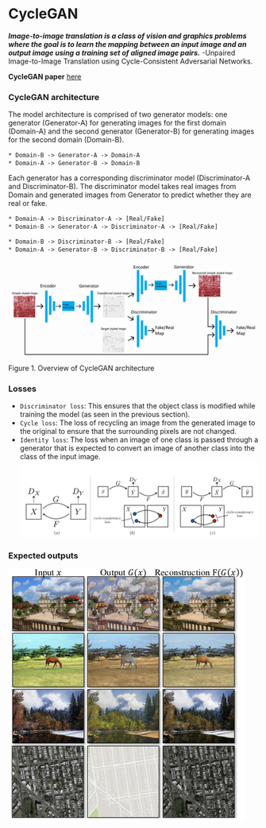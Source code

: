 # CycleGAN
***Image-to-image translation is a class of vision and graphics problems where the goal is to learn the mapping between an input image and an output image using a training set of aligned image pairs.*** 
-Unpaired Image-to-Image Translation using Cycle-Consistent Adversarial Networks.

**CycleGAN paper** [here](https://arxiv.org/abs/1703.10593)

### CycleGAN architecture
The model architecture is comprised of two generator models: one generator (Generator-A) for generating images for the first domain (Domain-A) and the second generator (Generator-B) for generating images for the second domain (Domain-B).
```
* Domain-B -> Generator-A -> Domain-A
* Domain-A -> Generator-B -> Domain-B
```
Each generator has a corresponding discriminator model (Discriminator-A and Discriminator-B). The discriminator model takes real images from Domain and generated images from Generator to predict whether they are real or fake.
```
* Domain-A -> Discriminator-A -> [Real/Fake]
* Domain-B -> Generator-A -> Discriminator-A -> [Real/Fake]
```
```
* Domain-B -> Discriminator-B -> [Real/Fake]
* Domain-A -> Generator-B -> Discriminator-B -> [Real/Fake]
```
![This is an image](https://github.com/AhmedAdelDraz/CycleGAN/blob/main/ouptuts/model_arch.png)
Figure 1. Overview of CycleGAN architecture

### Losses
- `Discriminator loss`: This ensures that the object class is modified while
training the model (as seen in the previous section).
- `Cycle loss`: The loss of recycling an image from the generated image to the
original to ensure that the surrounding pixels are not changed.
- `Identity loss`: The loss when an image of one class is passed through a
generator that is expected to convert an image of another class into the class
of the input image.
![This is an image](https://github.com/AhmedAdelDraz/CycleGAN/blob/main/ouptuts/mapping.png)

### Expected outputs
![This is an image](https://github.com/AhmedAdelDraz/CycleGAN/blob/main/ouptuts/outputs.png)
